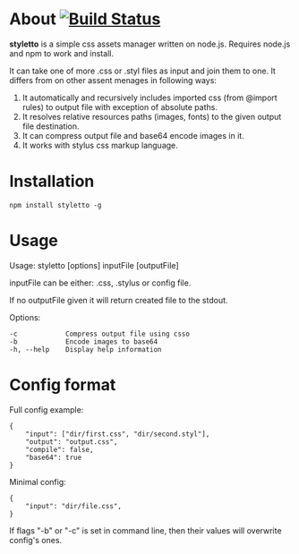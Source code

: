 About  [![Build Status](https://secure.travis-ci.org/iAdramelk/styletto.png)](http://travis-ci.org/iAdramelk/styletto)
=====

**styletto** is a simple css assets manager written on node.js. Requires node.js and npm to work and install.

It can take one of more .css or .styl files as input and join them to one. It differs from on other assent menages in following ways:

1. It automatically and recursively includes imported css (from @import rules) to output file with exception of absolute paths.
2. It resolves relative resources paths (images, fonts) to the given output file destination.
3. It can compress output file and base64 encode images in it.
4. It works with stylus css markup language.


Installation
============

```npm install styletto -g```

Usage
=====

Usage: styletto [options] inputFile [outputFile]

inputFile can be either: .css, .stylus or config file.

If no outputFile given it will return created file to the stdout.

Options:

    -c            Compress output file using csso
    -b            Encode images to base64
    -h, --help    Display help information


Config format
=============

Full config example:

    {
        "input": ["dir/first.css", "dir/second.styl"],
        "output": "output.css",
        "compile": false,
        "base64": true
    }

Minimal config:

    {
        "input": "dir/file.css",
    }

If flags "-b" or "-c" is set in command line, then their values will overwrite config's ones.